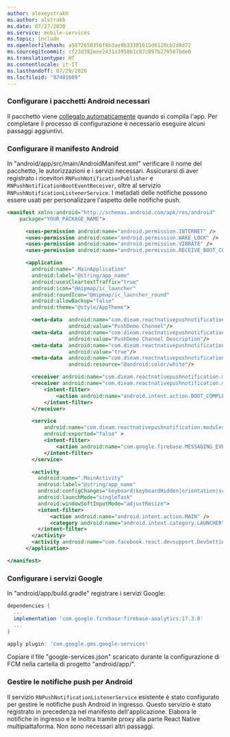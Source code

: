 ```yaml
---
author: alexeystrakh
ms.author: alstrakh
ms.date: 07/27/2020
ms.service: mobile-services
ms.topic: include
ms.openlocfilehash: a5872650356f8b3ae9b33381615d6128cb2d8d72
ms.sourcegitcommit: cf23d382eee2431a3958b1c87c897b270587bde0
ms.translationtype: HT
ms.contentlocale: it-IT
ms.lasthandoff: 07/29/2020
ms.locfileid: "87401609"
---
```

### <a name="configure-required-android-packages"></a>Configurare i pacchetti Android necessari

Il pacchetto viene [collegato automaticamente](https://github.com/react-native-community/cli/blob/master/docs/autolinking.md) quando si compila l'app. Per completare il processo di configurazione è necessario eseguire alcuni passaggi aggiuntivi.

### <a name="configure-android-manifest"></a>Configurare il manifesto Android

In "android/app/src/main/AndroidManifest.xml" verificare il nome del pacchetto, le autorizzazioni e i servizi necessari. Assicurarsi di aver registrato i ricevitori `RNPushNotificationPublisher` e `RNPushNotificationBootEventReceiver`, oltre al servizio `RNPushNotificationListenerService`. I metadati delle notifiche possono essere usati per personalizzare l'aspetto delle notifiche push.

  ```xml
  <manifest xmlns:android="http://schemas.android.com/apk/res/android"
      package="YOUR_PACKAGE_NAME">

        <uses-permission android:name="android.permission.INTERNET" />
        <uses-permission android:name="android.permission.WAKE_LOCK" />
        <uses-permission android:name="android.permission.VIBRATE" />
        <uses-permission android:name="android.permission.RECEIVE_BOOT_COMPLETED"/>

        <application
          android:name=".MainApplication"
          android:label="@string/app_name"
          android:usesCleartextTraffic="true"
          android:icon="@mipmap/ic_launcher"
          android:roundIcon="@mipmap/ic_launcher_round"
          android:allowBackup="false"
          android:theme="@style/AppTheme">

          <meta-data  android:name="com.dieam.reactnativepushnotification.notification_channel_name"
                      android:value="PushDemo Channel"/>
          <meta-data  android:name="com.dieam.reactnativepushnotification.notification_channel_description"
                      android:value="PushDemo Channel Description"/>
          <meta-data  android:name="com.dieam.reactnativepushnotification.notification_foreground"
                      android:value="true"/>
          <meta-data  android:name="com.dieam.reactnativepushnotification.notification_color"
                      android:resource="@android:color/white"/>

          <receiver android:name="com.dieam.reactnativepushnotification.modules.RNPushNotificationPublisher" />
          <receiver android:name="com.dieam.reactnativepushnotification.modules.RNPushNotificationBootEventReceiver">
              <intent-filter>
                  <action android:name="android.intent.action.BOOT_COMPLETED" />
              </intent-filter>
          </receiver>

          <service
              android:name="com.dieam.reactnativepushnotification.modules.RNPushNotificationListenerService"
              android:exported="false" >
              <intent-filter>
                  <action android:name="com.google.firebase.MESSAGING_EVENT" />
              </intent-filter>
          </service>

          <activity
            android:name=".MainActivity"
            android:label="@string/app_name"
            android:configChanges="keyboard|keyboardHidden|orientation|screenSize|uiMode"
            android:launchMode="singleTask"
            android:windowSoftInputMode="adjustResize">
            <intent-filter>
                <action android:name="android.intent.action.MAIN" />
                <category android:name="android.intent.category.LAUNCHER" />
            </intent-filter>
          </activity>
          <activity android:name="com.facebook.react.devsupport.DevSettingsActivity" />
        </application>

  </manifest>
  ```

### <a name="configure-google-services"></a>Configurare i servizi Google

In "android/app/build.gradle" registrare i servizi Google:

```gradle
dependencies {
  ...
  implementation 'com.google.firebase:firebase-analytics:17.3.0'
  ...
}

apply plugin: 'com.google.gms.google-services'
```

Copiare il file "google-services.json" scaricato durante la configurazione di FCM nella cartella di progetto "android/app/".

### <a name="handle-push-notifications-for-android"></a>Gestire le notifiche push per Android

Il servizio `RNPushNotificationListenerService` esistente è stato configurato per gestire le notifiche push Android in ingresso. Questo servizio è stato registrato in precedenza nel manifesto dell'applicazione. Elabora le notifiche in ingresso e le inoltra tramite proxy alla parte React Native multipiattaforma. Non sono necessari altri passaggi.
